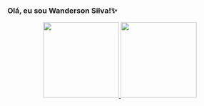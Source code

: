 ### Olá, eu sou Wanderson Silva!✨
<div align="center">
  <a href="https://github.com/WRMSTI">
  <img height="170em" src="https://github-readme-stats.vercel.app/api?username=WRMSTI&show_icons=true&theme=dark&include_all_commits=true&count_private=true"/>
  <img height="170em" src="https://github-readme-stats.vercel.app/api/top-langs/?username=WRMSTI&layout=compact&langs_count=7&theme=dark"/>
</div>
<!--<div style="display: inline_block"><br>
  <img align="center" alt="wrmsti-HTML" height="30" width="40" src="https://raw.githubusercontent.com/devicons/devicon/master/icons/html5/html5-original.svg">
  <img align="center" alt="wrmsti-CSS" height="30" width="40" src="https://raw.githubusercontent.com/devicons/devicon/master/icons/css3/css3-original.svg">
</div>

  ##
  --> 
<div> 
  <a href="https://www.instagram.com/wandersonrenato22/" target="_blank"><img src="https://img.shields.io/badge/-Instagram-%23E4405F?style=for-the-badge&logo=instagram&logoColor=white" target="_blank"></a>
  <a href = "mailto:wandersonrenato2014@gmail.com"><img src="https://img.shields.io/badge/-Gmail-%23333?style=for-the-badge&logo=gmail&logoColor=white" target="_blank"></a>
  <a href="https://www.linkedin.com/in/wanderson-renato-moraes-da-silva-b49681239/" target="_blank"><img src="https://img.shields.io/badge/-LinkedIn-%230077B5?style=for-the-badge&logo=linkedin&logoColor=white" target="_blank"></a> 
 
 
</div>
